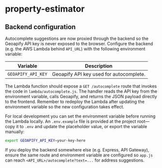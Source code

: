 # property-estimator

## Backend configuration

Autocomplete suggestions are now proxied through the backend so the Geoapify
API key is never exposed to the browser. Configure the backend (e.g. the AWS
Lambda behind `API_URL`) with the following environment variable:

| Variable           | Description                              |
| ------------------ | ---------------------------------------- |
| `GEOAPIFY_API_KEY` | Geoapify API key used for autocomplete.  |

The Lambda function should expose a `GET /autocomplete` route that invokes the
code in `lambda/autocomplete.js`. The handler reads the API key from the
environment variable, calls Geoapify, and returns the JSON payload directly to
the frontend. Remember to redeploy the Lambda after updating the environment
variable so the new configuration takes effect.

For local development you can set the environment variable before running the
Lambda locally. An `.env.example` file is provided at the project root—copy it
to `.env` and update the placeholder value, or export the variable manually:

```bash
export GEOAPIFY_API_KEY=your-key-here
```

If you deploy the backend somewhere else (e.g. Express, API Gateway), ensure
the same route and environment variable are configured so `app.js` can reach
`<API_URL>/autocomplete?text=...` for address suggestions.
 
